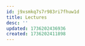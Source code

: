```yaml
---
id: j9xsmkq7s7r983ri7fhuw1d
title: Lectures
desc: ''
updated: 1736202436936
created: 1736202411898
---
```

